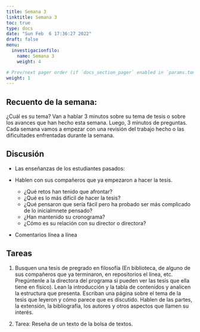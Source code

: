 ```yaml
---
title: Semana 3
linktitle: Semana 3 
toc: true
type: docs
date: "Sun Feb  6 17:36:27 2022"
draft: false
menu:
  investigacionfilo:
    name: Semana 3
    weight: 4

# Prev/next pager order (if `docs_section_pager` enabled in `params.toml`)
weight: 1
---
```


## Recuento de la semana: 

¿Cuál es su tema? Van a hablar 3 minutos sobre su tema de tesis o sobre los avances que han hecho esta semana. Luego, 3 minutos de preguntas. Cada semana vamos a empezar con una revisión del trabajo hecho o las dificultades enfrentadas durante la semana.


## Discusión 

- Las enseñanzas de los estudiantes pasados: 
- Hablen con sus compañeros que ya empezaron a hacer la tesis. 

  - ¿Qué retos han tenido que afrontar? 
  - ¿Qué es lo más difícil de hacer la tesis? 
  - ¿Qué pensaron que sería fácil pero ha probado ser más complicado de lo inicialmnete pensado? 
  - ¿Han mantenido su cronograma? 
  - ¿Cómo es su relación con su director o directora?
  
- Comentarios línea a línea 
  
## Tareas

1. Busquen una tesis de pregrado en filosofía (En biblioteca, de alguno de sus compañeros que ya terminaron, en repositorios el línea, etc. Pregúntenle a la directora del programa si pueden ver las tesis que ella tiene en físico). Lean la introducción y la tabla de contenidos y analicen la estructura que presenta. Escriban una página sobre el tema de la tesis que leyeron y cómo parece que es discutido. Hablen de las partes, la extensión, la bibliografía, los autores y otros aspectos que llamen su interés.
    
1. Tarea: Reseña de un texto de la bolsa de textos.